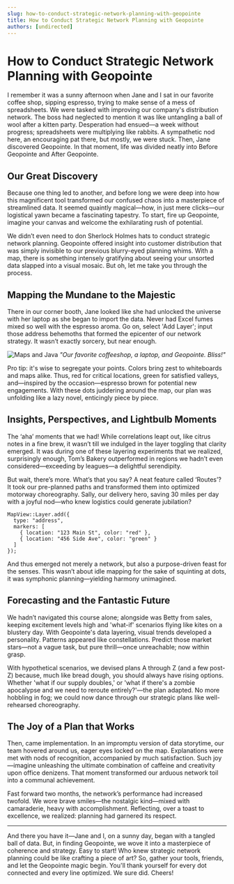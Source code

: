```yaml
---
slug: how-to-conduct-strategic-network-planning-with-geopointe
title: How to Conduct Strategic Network Planning with Geopointe
authors: [undirected]
---
```



# How to Conduct Strategic Network Planning with Geopointe

I remember it was a sunny afternoon when Jane and I sat in our favorite coffee shop, sipping espresso, trying to make sense of a mess of spreadsheets. We were tasked with improving our company's distribution network. The boss had neglected to mention it was like untangling a ball of wool after a kitten party. Desperation had ensued—a week without progress; spreadsheets were multiplying like rabbits. A sympathetic nod here, an encouraging pat there, but mostly, we were stuck. Then, Jane discovered Geopointe. In that moment, life was divided neatly into Before Geopointe and After Geopointe. 

## Our Great Discovery

Because one thing led to another, and before long we were deep into how this magnificent tool transformed our confused chaos into a masterpiece of streamlined data. It seemed quaintly magical—how, in just mere clicks—our logistical yawn became a fascinating tapestry. To start, fire up Geopointe, imagine your canvas and welcome the exhilarating rush of potential.

We didn’t even need to don Sherlock Holmes hats to conduct strategic network planning. Geopointe offered insight into customer distribution that was simply invisible to our previous blurry-eyed planning whims. With a map, there is something intensely gratifying about seeing your unsorted data slapped into a visual mosaic. But oh, let me take you through the process.

## Mapping the Mundane to the Majestic

There in our corner booth, Jane looked like she had unlocked the universe with her laptop as she began to import the data. Never had Excel fumes mixed so well with the espresso aroma. Go on, select 'Add Layer'; input those address behemoths that formed the epicenter of our network strategy. It wasn’t exactly sorcery, but near enough.

![Maps and Java](https://via.placeholder.com/600x400)
*"Our favorite coffeeshop, a laptop, and Geopointe. Bliss!"*

Pro tip: it's wise to segregate your points. Colors bring zest to whiteboards and maps alike. Thus, red for critical locations, green for satisfied valleys, and—inspired by the occasion—espresso brown for potential new engagements. With these dots juddering around the map, our plan was unfolding like a lazy novel, enticingly piece by piece.

## Insights, Perspectives, and Lightbulb Moments

The ‘aha’ moments that we had! While correlations leapt out, like citrus notes in a fine brew, it wasn’t till we indulged in the layer toggling that clarity emerged. It was during one of these layering experiments that we realized, surprisingly enough, Tom’s Bakery outperformed in regions we hadn’t even considered—exceeding by leagues—a delightful serendipity.

But wait, there’s more. What’s that you say? A neat feature called ‘Routes’? It took our pre-planned paths and transformed them into optimized motorway choreography. Sally, our delivery hero, saving 30 miles per day with a joyful nod—who knew logistics could generate jubilation?

```plaintext
MapView::Layer.add({
  type: "address",
  markers: [
    { location: "123 Main St", color: "red" },
    { location: "456 Side Ave", color: "green" }
  ]
});
```

And thus emerged not merely a network, but also a purpose-driven feast for the senses. This wasn’t about idle mapping for the sake of squinting at dots, it was symphonic planning—yielding harmony unimagined.

## Forecasting and the Fantastic Future

We hadn’t navigated this course alone; alongside was Betty from sales, keeping excitement levels high and 'what-if' scenarios flying like kites on a blustery day. With Geopointe's data layering, visual trends developed a personality. Patterns appeared like constellations. Predict those market stars—not a vague task, but pure thrill—once unreachable; now within grasp.

With hypothetical scenarios, we devised plans A through Z (and a few post-Z) because, much like bread dough, you should always have rising options. Whether 'what if our supply doubles,' or 'what if there's a zombie apocalypse and we need to reroute entirely?'—the plan adapted. No more hobbling in fog; we could now dance through our strategic plans like well-rehearsed choreography.

## The Joy of a Plan that Works

Then, came implementation. In an impromptu version of data storytime, our team hovered around us, eager eyes locked on the map. Explanations were met with nods of recognition, accompanied by much satisfaction. Such joy—imagine unleashing the ultimate combination of caffeine and creativity upon office denizens. That moment transformed our arduous network toil into a communal achievement.

Fast forward two months, the network’s performance had increased twofold. We wore brave smiles—the nostalgic kind—mixed with camaraderie, heavy with accomplishment. Reflecting, over a toast to excellence, we realized: planning had garnered its respect.

---

And there you have it—Jane and I, on a sunny day, began with a tangled ball of data. But, in finding Geopointe, we wove it into a masterpiece of coherence and strategy. Easy to start! Who knew strategic network planning could be like crafting a piece of art? So, gather your tools, friends, and let the Geopointe magic begin. You'll thank yourself for every dot connected and every line optimized. We sure did. Cheers!